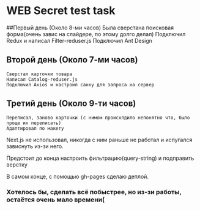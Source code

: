 # WEB Secret test task


##Первый день (Около 8-ми часов)
    Была сверстана поисковая форма(очень завис на слайдере, по этому долго делал)
    Подключил Redux и написал Filter-reduser.js
    Подключил Ant Design
    
## Второй день (Около 7-ми часов)
    Сверстал карточки товара
    Написал Catalog-reduser.js
    Подключил Axios и настроил санку для запроса на сервер

## Третий день (Около 9-ти часов)
    Переписал, заново карточки (с нимом происхлдило непонятно что, было проще их переписать)
    Адаптировал по макету


Next.js не использовал, никогда с ним раньше не работал и испугался зависнуть из-зи него.

Предстоит до конца настроить фильтрацию(query-string) и подправить верстку

В самом конце, с помощью gh-pages сделаю деплой.

### Хотелось бы, сделать всё побыстрее, но из-зи работы, остаётся очень мало времени(
